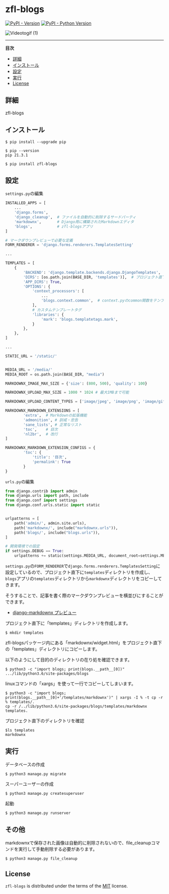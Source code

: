 # zfl-blogs

[![PyPI - Version](https://img.shields.io/pypi/v/zfl-blogs.svg)](https://pypi.org/project/zfl-blogs)
[![PyPI - Python Version](https://img.shields.io/pypi/pyversions/zfl-blogs.svg)](https://pypi.org/project/zfl-blogs)

![Videotogif (1)](https://github.com/kenno-warise/zfl-blogs/assets/51676019/40e84ba8-6da0-47eb-b8f9-a82f84b034d5)

-----

**目次**

- [詳細](#詳細)
- [インストール](#インストール)
- [設定](#設定)
- [実行](#実行)
- [License](#license)

## 詳細

zfl-blogs

## インストール

```console
$ pip install --upgrade pip

$ pip --version
pip 21.3.1

$ pip install zfl-blogs
```

## 設定

`settings.py`の編集

```python
INSTALLED_APPS = [
    ...
    'django.forms',
    'django_cleanup',  # ファイルを自動的に削除するサードパーティ
    'markdownx',       # Django用に構築されたMarkdownエディタ
    'blogs',           # zfl-blogsアプリ
]

# マークダウンプレビューで必要な定義
FORM_RENDERER = 'django.forms.renderers.TemplatesSetting'

...

TEMPLATES = [
    {
        'BACKEND': 'django.template.backends.django.DjangoTemplates',
        'DIRS': [os.path.join(BASE_DIR, 'templates')],  # プロジェクト直下でのtemplatesディレクトリを有効にする
        'APP_DIRS': True,
        'OPTIONS': {
            'context_processors': [
                ...
                'blogs.context.common',  # context.pyのcommon関数をテンプレートで使えるようにする
            ],
            # カスタムテンプレートタグ
            'libraries': {
                'mark': 'blogs.templatetags.mark',
            }
        },
    },
]

...

STATIC_URL = '/static/'


MEDIA_URL = '/media/'
MEDIA_ROOT = os.path.join(BASE_DIR, "media")

MARKDOWNX_IMAGE_MAX_SIZE = {'size': (800, 500), 'quality': 100}

MARKDOWNX_UPLOAD_MAX_SIZE = 1000 * 1024 # 最大1MBまで可能

MARKDOWNX_UPLOAD_CONTENT_TYPES = ['image/jpeg', 'image/png', 'image/gif']

MARKDOWNX_MARKDOWN_EXTENSIONS = [
        'extra',  # Markdownの拡張機能
        'admonition', # 訓戒・忠告
        'sane_lists', # 正常なリスト
        'toc',    # 目次
        'nl2br',  # 改行
]

MARKDOWNX_MARKDOWN_EXTENSION_CONFIGS = {
        'toc': {
            'title': '目次',
            'permalink': True
        }
}

```

`urls.py`の編集

```python
from django.contrib import admin
from django.urls import path, include
from django.conf import settings
from django.conf.urls.static import static


urlpatterns = [
    path('admin/', admin.site.urls),
    path('markdownx/', include("markdownx.urls")),
    path('blogs/', include("blogs.urls")),
]

# 開発環境での設定
if settings.DEBUG == True:
    urlpatterns += static(settings.MEDIA_URL, document_root=settings.MEDIA_ROOT)
```

`settings.py`の`FORM_RENDERER`で`django.forms.renderers.TemplatesSetting`に設定しているので、プロジェクト直下に`templates`ディレクトリを作成し、`blogs`アプリの`templates`ディレクトリから`markdownx`ディレクトリをコピーしてきます。

そうすることで、記事を書く際のマークダウンプレビューを横並びにすることができます。

- [django-markdownx プレビュー](https://pypi.org/project/django-markdownx/3.0.1/)

プロジェクト直下に「templates」ディレクトリを作成します。

```console
$ mkdir templates
```

zfl-blogsパッケージ内にある「markdownx/widget.html」をプロジェクト直下の「templates」ディレクトリにコピーします。

以下のようにして目的のディレクトリの在り処を確認できます。

```console
$ python3 -c "import blogs; print(blogs.__path__[0])"
.../lib/python3.6/site-packages/blogs
```

linuxコマンドの「xargs」を使って一行でコピーしてしまいます。

```console
$ python3 -c "import blogs; print(blogs.__path__[0]+'/templates/markdownx')" | xargs -I % -t cp -r % templates/.
cp -r /../lib/python3.6/site-packages/blogs/templates/markdownx templates.
```

プロジェクト直下のディレクトリを確認

```console
$ls templates
markdownx
```

## 実行

データベースの作成

```console
$ python3 manage.py migrate
```

スーパーユーザーの作成

```console
$ python3 manage.py createsuperuser
```

起動

```console
$ python3 manage.py runserver
```

## その他

markdownxで保存された画像は自動的に削除されないので、file_cleanupコマンドを実行して手動削除する必要があります。

```console
$ python3 manage.py file_cleanup
```

## License

`zfl-blogs` is distributed under the terms of the [MIT](https://spdx.org/licenses/MIT.html) license.

